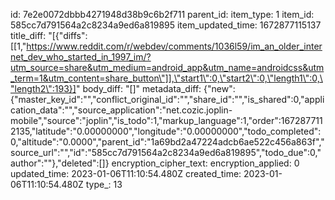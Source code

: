 id: 7e2e0072dbbb4271948d38b9c6b2f711
parent_id: 
item_type: 1
item_id: 585cc7d791564a2c8234a9ed6a819895
item_updated_time: 1672877115137
title_diff: "[{\"diffs\":[[1,\"https://www.reddit.com/r/webdev/comments/1036l59/im_an_older_internet_dev_who_started_in_1997_im/?utm_source=share&utm_medium=android_app&utm_name=androidcss&utm_term=1&utm_content=share_button\"]],\"start1\":0,\"start2\":0,\"length1\":0,\"length2\":193}]"
body_diff: "[]"
metadata_diff: {"new":{"master_key_id":"","conflict_original_id":"","share_id":"","is_shared":0,"application_data":"","source_application":"net.cozic.joplin-mobile","source":"joplin","is_todo":1,"markup_language":1,"order":1672877112135,"latitude":"0.00000000","longitude":"0.00000000","todo_completed":0,"altitude":"0.0000","parent_id":"1a69bd2a47224adcb6ae522c456a863f","source_url":"","id":"585cc7d791564a2c8234a9ed6a819895","todo_due":0,"author":""},"deleted":[]}
encryption_cipher_text: 
encryption_applied: 0
updated_time: 2023-01-06T11:10:54.480Z
created_time: 2023-01-06T11:10:54.480Z
type_: 13